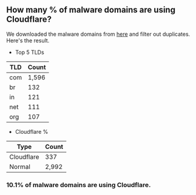## How many % of malware domains are using Cloudflare?


We downloaded the malware domains from [here](https://urlhaus.abuse.ch) and filter out duplicates.
Here's the result.


[//]: # (start replacement)


- Top 5 TLDs

| TLD | Count |
| --- | --- |
| com | 1,596 |
| br | 132 |
| in | 121 |
| net | 111 |
| org | 107 |


- Cloudflare %

| Type | Count |
| --- | --- |
| Cloudflare | 337 |
| Normal | 2,992 |


### 10.1% of malware domains are using Cloudflare.